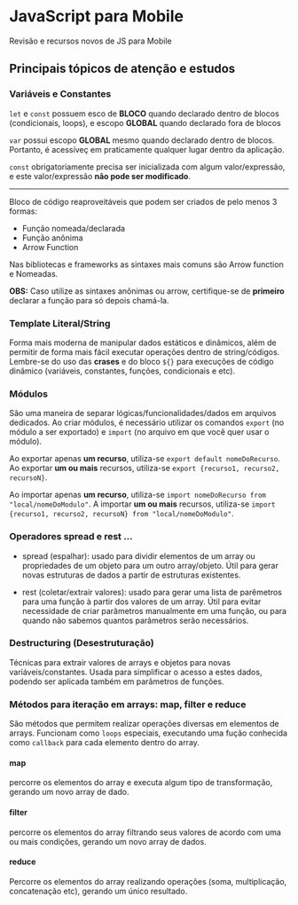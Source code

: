 # JavaScript para Mobile


 Revisão e recursos novos de JS para Mobile

 ## Principais tópicos de atenção e estudos

 ### Variáveis e Constantes

 `let` e `const` possuem esco de **BLOCO** quando declarado dentro de blocos (condicionais, loops), e escopo **GLOBAL** quando declarado fora de blocos

 `var` possui escopo **GLOBAL** mesmo quando declarado dentro de blocos. Portanto, é acessíveç em praticamente qualquer lugar dentro da aplicação.

 `const` obrigatoriamente precisa ser inicializada com algum valor/expressão, e este valor/expressão **não pode ser modificado**.

 ---

 Bloco de código reaproveitáveis que podem ser criados de pelo menos 3 formas:

 - Função nomeada/declarada
 - Função anônima
 - Arrow Function

 Nas bibliotecas e frameworks as sintaxes mais comuns são Arrow function e Nomeadas.

 **OBS:** Caso utilize as sintaxes anônimas ou arrow, certifique-se de **primeiro** declarar a função para só depois chamá-la.

### Template Literal/String

Forma mais moderna de manipular dados estáticos e dinâmicos, além de permitir de forma mais fácil executar operações dentro de string/códigos. Lembre-se do uso das **crases** e do bloco `${}` para execuções de código dinâmico (variáveis, constantes, funções, condicionais e etc).

### Módulos

São uma maneira de separar lógicas/funcionalidades/dados em arquivos dedicados. Ao criar módulos, é necessário utilizar os comandos `export` (no módulo a ser exportado) e `import` (no arquivo em que você quer usar o módulo).

Ao exportar apenas **um recurso**, utiliza-se `export default nomeDoRecurso`. Ao exportar **um ou mais** recursos, utiliza-se `export {recurso1, recurso2, recursoN}`.


Ao importar apenas **um recurso**, utiliza-se `import nomeDoRecurso from "local/nomeDoModulo"`. A importar **um ou mais** recursos, utiliza-se `import {recurso1, recurso2, recursoN} from "local/nomeDoModulo"`.

### Operadores spread e rest ...

- spread (espalhar): usado para dividir elementos de um array ou propriedades de um objeto para um outro array/objeto. Útil para gerar novas estruturas de dados a partir de estruturas existentes.

- rest (coletar/extrair valores): usado para gerar uma lista de parêmetros para uma função à partir dos valores de um array. Útil para evitar necessidade de criar parâmetros manualmente em uma função, ou para quando não sabemos quantos parâmetros serão necessários.

### Destructuring (Desestruturação)

Técnicas para extrair valores de arrays e objetos para novas variáveis/constantes. Usada para simplificar o acesso a estes dados, podendo ser aplicada também em parâmetros de funções.

### Métodos para iteração em arrays: map, filter e reduce

São métodos que permitem realizar operações diversas em elementos de arrays. Funcionam como `loops` especiais, executando uma fução conhecida como `callback` para cada elemento dentro do array.

#### map

percorre os elementos do array e executa algum tipo de transformação, gerando um novo array de dado.

#### filter

percorre os elementos do array filtrando seus valores de acordo com uma ou mais condições, gerando um novo array de dados.


#### reduce

Percorre os elementos do array realizando operações (soma, multiplicação, concatenação etc), gerando um único resultado.